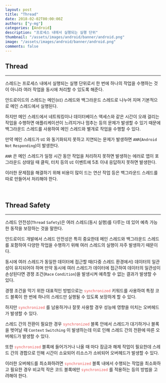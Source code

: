 ```yaml
---
layout: post
title: "Thread"
date: 2018-02-02T00:00:00Z
authors: ["y-mg"]
categories: [Android]
description: "프로세스 내에서 실행되는 실행 단위"
thumbnail: "/assets/images/android/banner/android.png"
image: "/assets/images/android/banner/android.png"
comments: false
---
```


## Thread
***
스레드는 프로세스 내에서 실행되는 실행 단위로서 한 번에 하나의 작업을 수행하는 것이 아니라 여러 작업을 동시에 처리할 수 있도록 해준다.
<br/>

안드로이드의 스레드는 메인(`UI`) 스레드와 백그라운드 스레드로 나누어 지며 기본적으로 메인 스레드에서 실행된다.
<br/>

하지만 메인 스레드에서 네트워킹이나 데이터베이스 액세스와 같은 시간이 오래 걸리는 작업을 수행하면 애플리케이션이 느려지거나 멈추는 등의 문제가 발생할 수 있기 때문에 백그라운드 스레드를 사용하여 메인 스레드와 별개로 작업을 수행할 수 있다.
<br/>

만약 메인 스레드가 `UI` 와 동기화되지 못하고 지연되는 문제가 발생하면 `ANR`(`Android` `Not` `Responding`)이 발생한다.
<br/>

`ANR` 은 메인 스레드가 일정 시간 동안 작업을 처리하지 못하면 발생하는 에러로 앱이 포그라운드 상태일 때 클릭, 터치 등의 `UI` 이벤트에 5초 이내 응답하지 못하면 발생한다.
<br/>

이러한 문제점을 해결하기 위해 비용이 많이 드는 연산 작업 등은 백그라운드 스레드를 따로 만들어서 처리해야 한다.
<br/>
<br/>
<br/>



## Thread Safety
***
스레드 안전성(`Thread` `Safety`)은 여러 스레드(동시 실행)를 다루는 데 있어 예측 가능한 동작을 보장하는 것을 말한다.
<br/>

안드로이드 개발에서 스레드 안전성은 특히 중요한데 메인 스레드와 백그라운드 스레드를 포함하여 다양한 작업을 수행하기 위해 여러 스레드의 실행이 자주 발생하기 때문이다.
<br/>

동시에 여러 스레드가 동일한 데이터에 접근할 때(다중 스레드 환경에서) 데이터의 일관성이 유지되어야 하며 만약 동시에 여러 스레드가 데이터에 접근하여 데이터의 일관성이 손상된다면 경쟁 조건(`Race` `Condition`)을 발생시켜 예측할 수 없는 결과가 발생할 수 있다.
<br/>

경쟁 조건을 막기 위한 대표적인 방법으로는 <code style="color: #eb5657;">synchronized</code> 키워드를 사용하여 특정 코드 블록이 한 번에 하나의 스레드만 실행될 수 있도록 보장하게 할 수 있다. 
<br/>

하지만 <code style="color: #eb5657;">synchronized</code> 를 남용하거나 잘못 사용할 경우 성능에 영향을 미치는 오버헤드가 발생할 수 있다.
<br/>

스레드 간의 전환이 필요한 경우 <code style="color: #eb5657;">synchronized</code> 블록 안에서 스레드가 대기하거나 블록을 벗어날 때 `Context` `Switching` 이 발생하는데 이로 인해 스레드 간의 전환에 따른 오버헤드가 발생할 수 있다.
<br/>

또한 <code style="color: #eb5657;">synchronized</code> 블록에 들어가거나 나올 때 마다 잠금과 해제 작업이 필요한데 스레드 간의 경합으로 인해 시간이 소요되어 리소스가 소비되어 오버헤드가 발생할 수 있다.
<br/>

이러한 오버헤드를 최소화하려면 <code style="color: #eb5657;">synchronized</code> 블록 내에서 수행되는 작업을 최소화하고 필요한 경우 비교적 작은 코드 블록에만 <code style="color: #eb5657;">synchronized</code> 를 적용하는 등의 방법을 고려해야 한다.